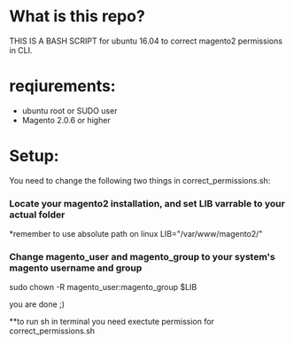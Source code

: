 # What is this repo?
THIS IS A BASH SCRIPT for ubuntu 16.04 to correct magento2 permissions in CLI.

# reqiurements:
- ubuntu root or SUDO user
- Magento 2.0.6 or higher


# Setup:

You need to change the following two things in correct_permissions.sh:

### Locate your magento2 installation, and set LIB varrable to your actual folder
*remember to use absolute path on linux 
LIB="/var/www/magento2/"

### Change magento_user and magento_group to your system's magento username and group
sudo chown -R magento_user:magento_group $LIB   

you are done ;)

**to run sh in terminal you need exectute permission for correct_permissions.sh


